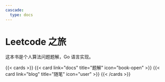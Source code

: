 ```yaml
---
cascade:
  type: docs
---
```


# Leetcode 之旅

这本书是个人算法问题题解，Go 语言实现。

{{< cards >}}
  {{< card link="docs" title="题解" icon="book-open" >}}
  {{< card link="blog" title="随笔" icon="user" >}}
{{< /cards >}}

